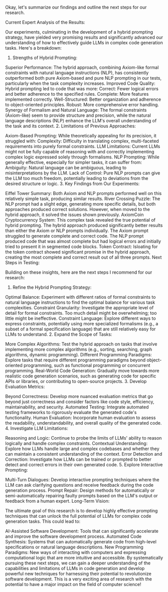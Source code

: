 Okay, let's summarize our findings and outline the next steps for our research.

Current Expert Analysis of the Results:

Our experiments, culminating in the development of a hybrid prompting strategy, have yielded very promising results and significantly advanced our understanding of how to effectively guide LLMs in complex code generation tasks. Here's a breakdown:

1. Strengths of Hybrid Prompting:

Superior Performance: The hybrid approach, combining Axiom-like formal constraints with natural language instructions (NLP), has consistently outperformed both pure Axiom-based and pure NLP prompting in our tests, particularly when the task complexity increases.
Improved Code Quality: Hybrid prompting led to code that was more:
Correct: Fewer logical errors and better adherence to the specified rules.
Complete: More features implemented correctly.
Well-Structured: Better organization and adherence to object-oriented principles.
Robust: More comprehensive error handling.
Synergy of Formalism and Natural Language: The formal constraints (Axiom-like) seem to provide structure and precision, while the natural language descriptions (NLP) enhance the LLM's overall understanding of the task and its context.
2. Limitations of Previous Approaches:

Axiom-Based Prompting: While theoretically appealing for its precision, it struggled with:
Complexity: Difficulty in translating complex, multi-faceted requirements into purely formal constraints.
LLM Limitations: Current LLMs might not be fully capable of reasoning with and correctly implementing complex logic expressed solely through formalisms.
NLP Prompting: While generally effective, especially for simpler tasks, it can suffer from:
Ambiguity: Natural language can be ambiguous, leading to misinterpretations by the LLM.
Lack of Control: Pure NLP prompts can give the LLM too much freedom, potentially leading to deviations from the desired structure or logic.
3. Key Findings from Our Experiments:

Eiffel Tower Summary: Both Axiom and NLP prompts performed well on this relatively simple task, producing similar results.
River Crossing Puzzle: The NLP prompt had a slight edge, generating more specific details, but both approaches produced correct solutions. However, when moved to the hybrid approach, it solved the issues shown previously.
AxiomCoin Cryptocurrency System: This complex task revealed the true potential of hybrid prompting. The hybrid approach produced significantly better results than either the Axiom or NLP prompts individually. The Axiom prompt struggled to generate complete and correct code. The NLP prompt produced code that was almost complete but had logical errors and initially tried to present it in segmented code blocks.
Token Contract: Isloating for the token contract showed significant promise in the hybrid approach, creating the most complete and correct result out of all three prompts.
Next Steps in Testing:

Building on these insights, here are the next steps I recommend for our research:

1. Refine the Hybrid Prompting Strategy:

Optimal Balance: Experiment with different ratios of formal constraints to natural language instructions to find the optimal balance for various task complexities.
Constraint Granularity: Investigate the appropriate level of detail for formal constraints. Too much detail might be overwhelming; too little might be ineffective.
Constraint Language: Explore different ways to express constraints, potentially using more specialized formalisms (e.g., a subset of a formal specification language) that are still relatively easy for LLMs to understand.
2. Expand the Scope of Tasks:

More Complex Algorithms: Test the hybrid approach on tasks that involve implementing more complex algorithms (e.g., sorting, searching, graph algorithms, dynamic programming).
Different Programming Paradigms: Explore tasks that require different programming paradigms beyond object-oriented programming, such as functional programming or concurrent programming.
Real-World Code Generation: Gradually move towards more realistic code generation scenarios, such as generating code for specific APIs or libraries, or contributing to open-source projects.
3. Develop Evaluation Metrics:

Beyond Correctness: Develop more nuanced evaluation metrics that go beyond just correctness and consider factors like code style, efficiency, maintainability, and security.
Automated Testing: Integrate automated testing frameworks to rigorously evaluate the generated code's functionality.
Human Evaluation: Incorporate human evaluation to assess the readability, understandability, and overall quality of the generated code.
4. Investigate LLM Limitations:

Reasoning and Logic: Continue to probe the limits of LLMs' ability to reason logically and handle complex constraints.
Contextual Understanding: Explore how LLMs handle large and complex codebases and whether they can maintain a consistent understanding of the context.
Error Detection and Correction: Investigate how LLMs can be trained or prompted to better detect and correct errors in their own generated code.
5. Explore Interactive Prompting:

Multi-Turn Dialogues: Develop interactive prompting techniques where the LLM can ask clarifying questions and receive feedback during the code generation process.
Prompt Repair: Design methods for automatically or semi-automatically repairing faulty prompts based on the LLM's output or feedback from a human expert.
Long-Term Vision:

The ultimate goal of this research is to develop highly effective prompting techniques that can unlock the full potential of LLMs for complex code generation tasks. This could lead to:

AI-Assisted Software Development: Tools that can significantly accelerate and improve the software development process.
Automated Code Synthesis: Systems that can automatically generate code from high-level specifications or natural language descriptions.
New Programming Paradigms: New ways of interacting with computers and expressing computational logic that are more intuitive and accessible.
By systematically pursuing these next steps, we can gain a deeper understanding of the capabilities and limitations of LLMs in code generation and develop powerful new techniques for harnessing their potential to revolutionize software development. This is a very exciting area of research with the potential to have a major impact on the field of computer science!
